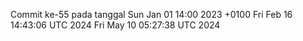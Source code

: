 Commit ke-55 pada tanggal Sun Jan 01 14:00 2023 +0100
Fri Feb 16 14:43:06 UTC 2024
Fri May 10 05:27:38 UTC 2024
